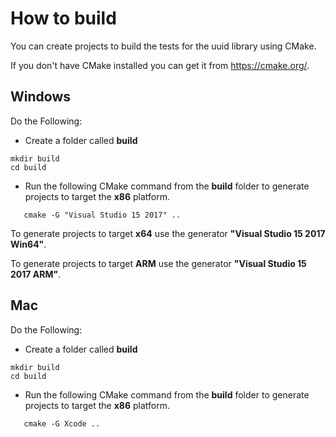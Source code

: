 # How to build

You can create projects to build the tests for the uuid library using CMake.

If you don't have CMake installed you can get it from https://cmake.org/.

## Windows

Do the Following:

* Create a folder called **build**
```
mkdir build
cd build
```

* Run the following CMake command from the **build** folder to generate projects to target the **x86** platform.
```
   cmake -G "Visual Studio 15 2017" ..
```

To generate projects to target **x64** use the generator **"Visual Studio 15 2017 Win64"**.

To generate projects to target **ARM** use the generator **"Visual Studio 15 2017 ARM"**.


## Mac

Do the Following:

* Create a folder called **build**
```
mkdir build
cd build
```

* Run the following CMake command from the **build** folder to generate projects to target the **x86** platform.
```
   cmake -G Xcode ..
```
